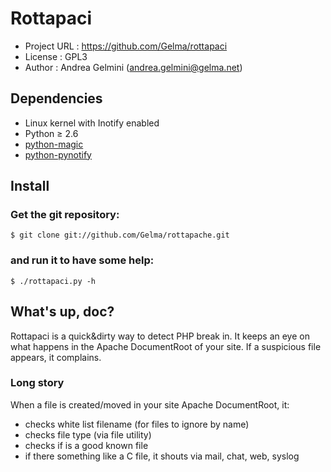 # Rottapaci

* Project URL      : https://github.com/Gelma/rottapaci
* License          : GPL3
* Author           : Andrea Gelmini (andrea.gelmini@gelma.net)

## Dependencies

* Linux kernel with Inotify enabled
* Python ≥ 2.6
* [python-magic](https://github.com/ahupp/python-magic)
* [python-pynotify](https://github.com/seb-m/pyinotify/wiki)

## Install

### Get the git repository:

    $ git clone git://github.com/Gelma/rottapache.git

### and run it to have some help:

    $ ./rottapaci.py -h

## What's up, doc?

Rottapaci is a quick&dirty way to detect PHP break in.
It keeps an eye on what happens in the Apache DocumentRoot of your site.
If a suspicious file appears, it complains.

### Long story
When a file is created/moved in your site Apache DocumentRoot, it:
* checks white list filename (for files to ignore by name)
* checks file type (via file utility)
* checks if is a good known file
* if there something like a C file, it shouts via mail, chat, web, syslog

